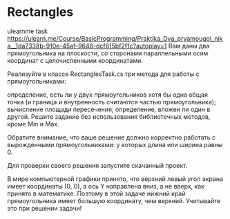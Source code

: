 # Rectangles
ulearnme task https://ulearn.me/Course/BasicProgramming/Praktika_Dva_pryamougol_nika__1da7338b-910e-45af-9648-dcf615bf2f1c?autoplay=1
Вам даны два прямоугольника на плоскости, со сторонами параллельными осям координат с целочисленными координатами.

Реализуйте в классе RectanglesTask.cs три метода для работы с прямоугольниками:

определение, есть ли у двух прямоугольников хотя бы одна общая точка (и граница и внутренность считаются частью прямоугольника);
вычисление площади пересечения;
определение, вложен ли один в другой.
Решите задание без использования библиотечных методов, кроме Min и Max.

Обратите внимание, что ваше решение должно корректно работать с вырожденными прямоугольниками: у которых длина или ширина равны 0.

Для проверки своего решения запустите скачанный проект.

В мире компьютерной графики принято, что верхний левый угол экрана имеет координаты (0, 0), а ось Y направлена вниз, а не вверх, как принято в математике. Поэтому в этой задаче нижний край прямоугольника имеет большую координату, чем верхний. Учитывайте это при решении задачи!
